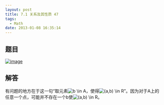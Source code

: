 ```yaml
---
layout: post
title: 7.1 关系及其性质 47
tags:
  - Math
date: 2013-01-08 16:35:14
---
```


## 题目

[![image](http://freewind.me/wp-content/uploads/2013/01/image_thumb157.png "image")](http://freewind.me/wp-content/uploads/2013/01/image155.png)

## 解答

有问题的地方在于这一句“取元素![b \in A](http://chart.apis.google.com/chart?cht=tx&chs=1x0&chf=bg,s,FFFFFF00&chco=000000&chl=b%20%5Cin%20A)，使得![(a,b) \in R](http://chart.apis.google.com/chart?cht=tx&chs=1x0&chf=bg,s,FFFFFF00&chco=000000&chl=%28a%2Cb%29%20%5Cin%20R)”。因为对于A上的任意一个点，可能并不存在一个b使![(a,b) \in R](http://chart.apis.google.com/chart?cht=tx&chs=1x0&chf=bg,s,FFFFFF00&chco=000000&chl=%28a%2Cb%29%20%5Cin%20R)。